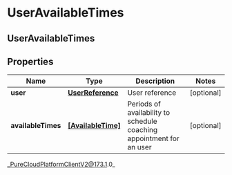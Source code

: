 # UserAvailableTimes

## UserAvailableTimes

## Properties

|Name | Type | Description | Notes|
|------------ | ------------- | ------------- | -------------|
| **user** | [**UserReference**](UserReference) | User reference | [optional] |
| **availableTimes** | [**[AvailableTime]**]([AvailableTime]) | Periods of availability to schedule coaching appointment for an user | [optional] |



_PureCloudPlatformClientV2@173.1.0_
